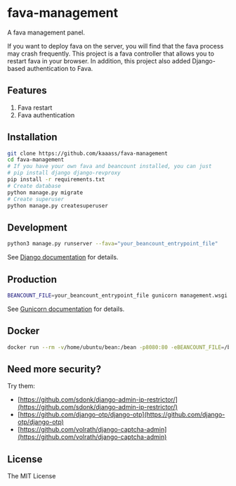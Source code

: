 fava-management
===========================

A fava management panel.

If you want to deploy fava on the server, you will find that the fava process may crash frequently. This project is a fava controller that allows you to restart fava in your browser. In addition, this project also added Django-based authentication to Fava.

## Features
1. Fava restart
2. Fava authentication

## Installation
```bash
git clone https://github.com/kaaass/fava-management
cd fava-management
# If you have your own fava and beancount installed, you can just
# pip install django django-revproxy
pip install -r requirements.txt
# Create database
python manage.py migrate
# Create superuser
python manage.py createsuperuser
```

## Development
```bash
python3 manage.py runserver --fava="your_beancount_entrypoint_file"
```

See [Django documentation](https://docs.djangoproject.com/en/3.0/ref/django-admin/) for details.

## Production
```bash
BEANCOUNT_FILE=your_beancount_entrypoint_file gunicorn management.wsgi
```
See [Gunicorn documentation](https://docs.gunicorn.org/en/latest/run.html#django) for details.

## Docker
```bash
docker run --rm -v/home/ubuntu/bean:/bean -p8080:80 -eBEANCOUNT_FILE=/bean/main.bean -eUSERNAME=admin -ePASSWORD=12345678 -it kaaass/fava-management
```

## Need more security?

Try them:

- [https://github.com/sdonk/django-admin-ip-restrictor/](https://github.com/sdonk/django-admin-ip-restrictor/)
- [https://github.com/django-otp/django-otp](https://github.com/django-otp/django-otp)
- [https://github.com/volrath/django-captcha-admin](https://github.com/volrath/django-captcha-admin)

## License
The MIT License
